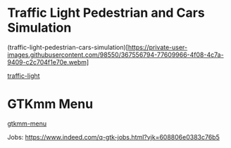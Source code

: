 # Traffic Light Pedestrian and Cars Simulation
(traffic-light-pedestrian-cars-simulation)[https://private-user-images.githubusercontent.com/98550/367556794-77609966-4f08-4c7a-9409-c2c704f1e70e.webm]

[traffic-light](https://private-user-images.githubusercontent.com/98550/367534459-100441a7-12c9-4a1a-90bf-1e069356cd96.webm)

# GTKmm Menu
[gtkmm-menu](https://private-user-images.githubusercontent.com/98550/363464788-da6aa7d9-833a-41a7-a814-4020461ab042.webm)




Jobs: https://www.indeed.com/q-gtk-jobs.html?vjk=608806e0383c76b5
